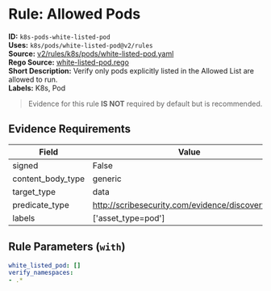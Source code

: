 # Rule: Allowed Pods  
**ID:** `k8s-pods-white-listed-pod`  
**Uses:** `k8s/pods/white-listed-pod@v2/rules`  
**Source:** [v2/rules/k8s/pods/white-listed-pod.yaml](https://github.com/scribe-public/sample-policies/v2/rules/k8s/pods/white-listed-pod.yaml)  
**Rego Source:** [white-listed-pod.rego](https://github.com/scribe-public/sample-policies/v2/rules/k8s/pods/white-listed-pod.rego)  
**Short Description:** Verify only pods explicitly listed in the Allowed List are allowed to run.  
**Labels:** K8s, Pod  
> Evidence for this rule **IS NOT** required by default but is recommended.


## Evidence Requirements  
| Field | Value |
|-------|-------|
| signed | False |
| content_body_type | generic |
| target_type | data |
| predicate_type | http://scribesecurity.com/evidence/discovery/v0.1 |
| labels | ['asset_type=pod'] |

## Rule Parameters (`with`)  
```yaml
white_listed_pod: []
verify_namespaces:
- .*
```

